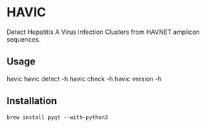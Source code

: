 # HAVIC
Detect Hepatitis A Virus Infection Clusters from HAVNET amplicon sequences.  

## Usage
havic
havic detect -h
havic check -h
havic version -h



## Installation
```
brew install pyqt --with-python3
```
